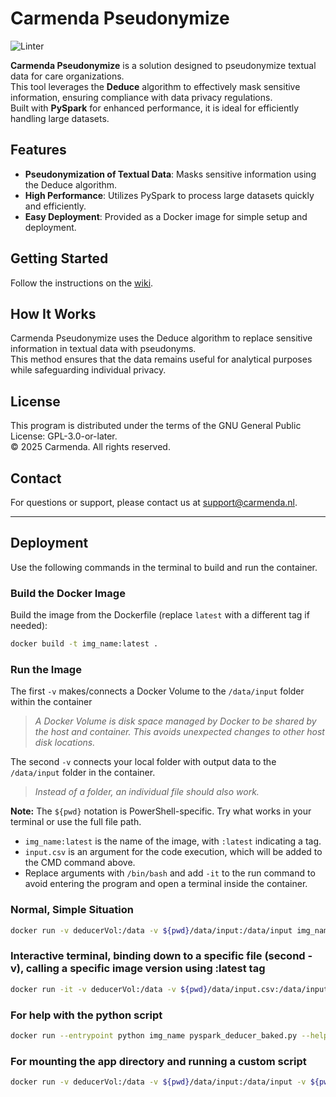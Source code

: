 # Carmenda Pseudonymize

![Linter](https://img.shields.io/badge/linter-flake8-4B8B3B)

**Carmenda Pseudonymize** is a solution designed to pseudonymize textual data for care organizations.  
This tool leverages the **Deduce** algorithm to effectively mask sensitive information, ensuring compliance with data privacy regulations.  
Built with **PySpark** for enhanced performance, it is ideal for efficiently handling large datasets.

## Features

- **Pseudonymization of Textual Data**: Masks sensitive information using the Deduce algorithm.
- **High Performance**: Utilizes PySpark to process large datasets quickly and efficiently.
- **Easy Deployment**: Provided as a Docker image for simple setup and deployment.

## Getting Started

Follow the instructions on the [wiki](https://github.com/Carmenda-nl/Carmenda_pseudonymize/wiki).

## How It Works

Carmenda Pseudonymize uses the Deduce algorithm to replace sensitive information in textual data with pseudonyms.  
This method ensures that the data remains useful for analytical purposes while safeguarding individual privacy.

## License

This program is distributed under the terms of the GNU General Public License: GPL-3.0-or-later.  
© 2025 Carmenda. All rights reserved.

## Contact

For questions or support, please contact us at [support@carmenda.nl](mailto:support@carmenda.nl).

---

## Deployment

Use the following commands in the terminal to build and run the container.

### Build the Docker Image

Build the image from the Dockerfile (replace `latest` with a different tag if needed):

```bash
docker build -t img_name:latest .
```

### Run the Image

The first `-v` makes/connects a Docker Volume to the `/data/input` folder within the container  
> *A Docker Volume is disk space managed by Docker to be shared by the host and container. This avoids unexpected changes to other host disk locations.*

The second `-v` connects your local folder with output data to the `/data/input` folder in the container.  
> *Instead of a folder, an individual file should also work.*

**Note:** The `${pwd}` notation is PowerShell-specific. Try what works in your terminal or use the full file path.

- `img_name:latest` is the name of the image, with `:latest` indicating a tag.
- `input.csv` is an argument for the code execution, which will be added to the CMD command above.
- Replace arguments with `/bin/bash` and add `-it` to the run command to avoid entering the program and open a terminal inside the container.

### Normal, Simple Situation

```bash
docker run -v deducerVol:/data -v ${pwd}/data/input:/data/input img_name input.csv
```

### Interactive terminal, binding down to a specific file (second -v), calling a specific image version using :latest tag

```bash
docker run -it -v deducerVol:/data -v ${pwd}/data/input.csv:/data/input/input.csv --entrypoint /bin/bash img_name:latest
```

### For help with the python script

```bash
docker run --entrypoint python img_name pyspark_deducer_baked.py --help
```

### For mounting the app directory and running a custom script

```bash
docker run -v deducerVol:/data -v ${pwd}/data/input:/data/input -v ${pwd}/app:/app --entrypoint python img_name your_script.py
```
